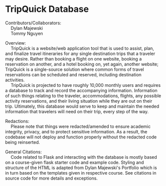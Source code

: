 # TripQuick Database

Contributors/Collaborators:  
&emsp; Dylan Majewski  
&emsp; Tommy Nguyen  

Overview:  
&emsp; TripQuick is a website/web application tool that is used to assist, plan, and finalize travel itineraries for any single destination trips that a traveler may desire. Rather than booking a flight on one website, booking a reservation on another, and a hotel booking on, yet again, another website; TripQuick is a single-source solution where common forms of travel reservations can be scheduled and reserved, including destination activities.  
&emsp; TripQuick is projected to have roughly 10,000 monthly users and requires a database to track and record the accompanying information. Information of such things relating to the traveler, accommodations, flights, any possible activity reservations, and their living situation while they are out on their trip. Ultimately, this database would serve to keep and maintain the needed information that travelers will need on their trip, every step of the way. 

Redactions:  
&emsp; Please note that things were redacted/amended to ensure academic integrity, privacy, and to protect sensitive information.
As a result, the codebase will not deploy and function properly without the redacted code being reinserted. 

General Citations:  
&emsp; Code related to Flask and interacting with the database is mostly based on a course-given flask starter code and example code.
    Styling and structure of the HTML is adapted from Dylan Majewski's Portfolio which is in turn based on the templates given in respective course.
    See citations in source code for more details and exceptions.
